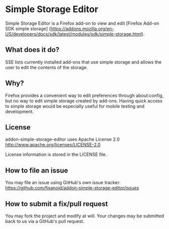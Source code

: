 Simple Storage Editor
=====================
Simple Storage Editor is a Firefox add-on to view and edit [Firefox Add-on SDK simple storage]
(https://addons.mozilla.org/en-US/developers/docs/sdk/latest/modules/sdk/simple-storage.html).


What does it do?
----------------
SSE lists currently installed add-ons that use simple storage and allows the user to edit the contents of the storage.


Why?
----
Firefox provides a convenient way to edit preferences through about:config, but no way
to edit simple storage created by add-ons. Having quick access to simple storage would be especially useful for 
mobile testing and development.


License
-------
addon-simple-storage-editor uses Apache License 2.0 http://www.apache.org/licenses/LICENSE-2.0

License information is stored in the LICENSE file.


How to file an issue
--------------------
You may file an issue using GitHub's own issue tracker: https://github.com/fixanoid/addon-simple-storage-editor/issues


How to submit a fix/pull request
--------------------------------
You may fork the project and modify at will. Your changes may be submitted back to us via a GitHub's pull
request.
